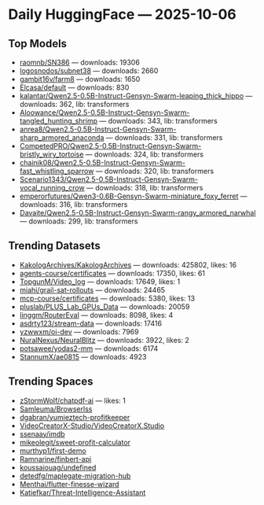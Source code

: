 # Daily HuggingFace — 2025-10-06


## Top Models
- [raomnb/SN386](https://huggingface.co/raomnb/SN386) — downloads: 19306
- [logosnodos/subnet38](https://huggingface.co/logosnodos/subnet38) — downloads: 2660
- [gambit16v/farm8](https://huggingface.co/gambit16v/farm8) — downloads: 1650
- [Elcasa/default](https://huggingface.co/Elcasa/default) — downloads: 830
- [kalantar/Qwen2.5-0.5B-Instruct-Gensyn-Swarm-leaping_thick_hippo](https://huggingface.co/kalantar/Qwen2.5-0.5B-Instruct-Gensyn-Swarm-leaping_thick_hippo) — downloads: 362, lib: transformers
- [Aloowance/Qwen2.5-0.5B-Instruct-Gensyn-Swarm-tangled_hunting_shrimp](https://huggingface.co/Aloowance/Qwen2.5-0.5B-Instruct-Gensyn-Swarm-tangled_hunting_shrimp) — downloads: 343, lib: transformers
- [anrea8/Qwen2.5-0.5B-Instruct-Gensyn-Swarm-sharp_armored_anaconda](https://huggingface.co/anrea8/Qwen2.5-0.5B-Instruct-Gensyn-Swarm-sharp_armored_anaconda) — downloads: 331, lib: transformers
- [CompetedPRO/Qwen2.5-0.5B-Instruct-Gensyn-Swarm-bristly_wiry_tortoise](https://huggingface.co/CompetedPRO/Qwen2.5-0.5B-Instruct-Gensyn-Swarm-bristly_wiry_tortoise) — downloads: 324, lib: transformers
- [chainik08/Qwen2.5-0.5B-Instruct-Gensyn-Swarm-fast_whistling_sparrow](https://huggingface.co/chainik08/Qwen2.5-0.5B-Instruct-Gensyn-Swarm-fast_whistling_sparrow) — downloads: 320, lib: transformers
- [Scenario1343/Qwen2.5-0.5B-Instruct-Gensyn-Swarm-vocal_running_crow](https://huggingface.co/Scenario1343/Qwen2.5-0.5B-Instruct-Gensyn-Swarm-vocal_running_crow) — downloads: 318, lib: transformers
- [emperorfutures/Qwen3-0.6B-Gensyn-Swarm-miniature_foxy_ferret](https://huggingface.co/emperorfutures/Qwen3-0.6B-Gensyn-Swarm-miniature_foxy_ferret) — downloads: 316, lib: transformers
- [Davaite/Qwen2.5-0.5B-Instruct-Gensyn-Swarm-rangy_armored_narwhal](https://huggingface.co/Davaite/Qwen2.5-0.5B-Instruct-Gensyn-Swarm-rangy_armored_narwhal) — downloads: 299, lib: transformers



## Trending Datasets
- [KakologArchives/KakologArchives](https://huggingface.co/KakologArchives/KakologArchives) — downloads: 425802, likes: 16
- [agents-course/certificates](https://huggingface.co/agents-course/certificates) — downloads: 17350, likes: 61
- [TopgunM/Video_log](https://huggingface.co/TopgunM/Video_log) — downloads: 17649, likes: 1
- [miahi/grail-sat-rollouts](https://huggingface.co/miahi/grail-sat-rollouts) — downloads: 24465
- [mcp-course/certificates](https://huggingface.co/mcp-course/certificates) — downloads: 5380, likes: 13
- [pluslab/PLUS_Lab_GPUs_Data](https://huggingface.co/pluslab/PLUS_Lab_GPUs_Data) — downloads: 20059
- [linggm/RouterEval](https://huggingface.co/linggm/RouterEval) — downloads: 8098, likes: 4
- [asdrty123/stream-data](https://huggingface.co/asdrty123/stream-data) — downloads: 17416
- [yzwwxm/oi-dev](https://huggingface.co/yzwwxm/oi-dev) — downloads: 7969
- [NuralNexus/NeuralBlitz](https://huggingface.co/NuralNexus/NeuralBlitz) — downloads: 3922, likes: 2
- [potsawee/yodas2-mm](https://huggingface.co/potsawee/yodas2-mm) — downloads: 6174
- [StannumX/ae0815](https://huggingface.co/StannumX/ae0815) — downloads: 4923



## Trending Spaces
- [zStormWolf/chatpdf-ai](https://huggingface.co/zStormWolf/chatpdf-ai) — likes: 1
- [Samleuma/Browserlss](https://huggingface.co/Samleuma/Browserlss)
- [dgabran/yumieztech-profitkeeper](https://huggingface.co/dgabran/yumieztech-profitkeeper)
- [VideoCreatorX-Studio/VideoCreatorX.Studio](https://huggingface.co/VideoCreatorX-Studio/VideoCreatorX.Studio)
- [ssenaay/imdb](https://huggingface.co/ssenaay/imdb)
- [mikeolegit/sweet-profit-calculator](https://huggingface.co/mikeolegit/sweet-profit-calculator)
- [murthyp1/first-demo](https://huggingface.co/murthyp1/first-demo)
- [Ramnarine/finbert-api](https://huggingface.co/Ramnarine/finbert-api)
- [koussaiouag/undefined](https://huggingface.co/koussaiouag/undefined)
- [detedfg/maplegate-migration-hub](https://huggingface.co/detedfg/maplegate-migration-hub)
- [Menthai/flutter-finesse-wizard](https://huggingface.co/Menthai/flutter-finesse-wizard)
- [Katiefkar/Threat-Intelligence-Assistant](https://huggingface.co/Katiefkar/Threat-Intelligence-Assistant)
